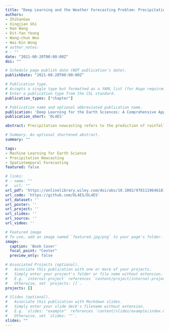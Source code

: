 ```yaml
---
title: "Deep Learning and the Weather Forecasting Problem: Precipitation Nowcasting"
authors:
- ZhihanGao
- Xingjian Shi
- Hao Wang
- Dit-Yan Yeung
- Wang-chun Woo
- Wai-Kin Wong
# author_notes:
# - ""
date: "2021-08-20T00:00:00Z"
doi: ""

# Schedule page publish date (NOT publication's date).
publishDate: "2021-08-20T00:00:00Z"

# Publication type.
# Accepts a single type but formatted as a YAML list (for Hugo requirements).
# Enter a publication type from the CSL standard.
publication_types: ["chapter"]

# Publication name and optional abbreviated publication name.
publication: 'Deep Learning for the Earth Sciences: A Comprehensive Approach to Remote Sensing, Climate Science, and Geosciences'
publication_short: 'DL4ES'

abstract: Precipitation nowcasting refers to the prediction of rainfall with high spatiotemporal resolutions in a timely and accurate manner for the next 6 hours. The skillful and high-quality rainfall forecasts meet various operational needs in support of rainstorm monitoring, alerting or warning systems that are invaluable to weather services, and disaster risk reduction of high-impact weather or rainstorms for protecting people's lives. Conventional approaches that rely on expert knowledge are not easy to generalize and require considerable computational cost. Recently, deep learning (DL)-based methods for precipitation nowcasting have shown promise in overcoming these problems. In this chapter, we introduce current progress of DL-based methods for precipitation nowcasting. Firstly, we mathematically formulate precipitation nowcasting as a spatiotemporal sequence forecasting problem and introduce several general learning strategies. After that, we provide a comprehensive review of existing DL-based models and introduce a systematic benchmark for performance evaluation. Finally, future research directions on development of DL in precipitation nowcasting and meteorological forecasting applications are discussed.

# Summary. An optional shortened abstract.
summary: ""

tags:
- Machine Learning for Earth Science
- Precipitation Nowcasting
- Spatiotemporal Forecasting
featured: false

# links:
# - name: ""
#   url: ""
url_pdf: 'https://onlinelibrary.wiley.com/doi/abs/10.1002/9781119646181.ch15'
url_code: 'https://github.com/DL4ES/DL4ES'
url_dataset: ''
url_poster: ''
url_project: ''
url_slides: ''
url_source: ''
url_video: ''

# Featured image
# To use, add an image named `featured.jpg/png` to your page's folder. 
image:
  caption: 'Book Cover'
  focal_point: "Center"
  preview_only: false

# Associated Projects (optional).
#   Associate this publication with one or more of your projects.
#   Simply enter your project's folder or file name without extension.
#   E.g. `internal-project` references `content/project/internal-project/index.md`.
#   Otherwise, set `projects: []`.
projects: []

# Slides (optional).
#   Associate this publication with Markdown slides.
#   Simply enter your slide deck's filename without extension.
#   E.g. `slides: "example"` references `content/slides/example/index.md`.
#   Otherwise, set `slides: ""`.
slides: ""
---
```

